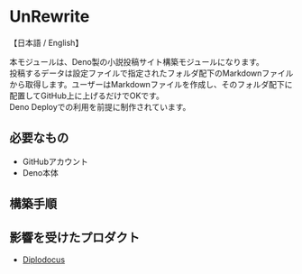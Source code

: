 # UnRewrite
【日本語 / English】

本モジュールは、Deno製の小説投稿サイト構築モジュールになります。  
投稿するデータは設定ファイルで指定されたフォルダ配下のMarkdownファイルから取得します。ユーザーはMarkdownファイルを作成し、そのフォルダ配下に配置してGitHub上に上げるだけでOKです。  
Deno Deployでの利用を前提に制作されています。

## 必要なもの
- GitHubアカウント
- Deno本体

## 構築手順

## 影響を受けたプロダクト
- [Diplodocus](https://github.com/kawarimidoll/deno-diplodocus)
